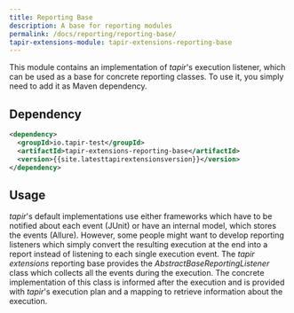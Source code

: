 ```yaml
---
title: Reporting Base
description: A base for reporting modules
permalink: /docs/reporting/reporting-base/
tapir-extensions-module: tapir-extensions-reporting-base
---
```


This module contains an implementation of *tapir*'s execution listener, which can be used as a base for concrete reporting classes. To use it, you simply need to add it as Maven dependency.

## Dependency

``` xml
<dependency>
  <groupId>io.tapir-test</groupId>
  <artifactId>tapir-extensions-reporting-base</artifactId>
  <version>{{site.latesttapirextensionsversion}}</version>
</dependency>
```

## Usage

*tapir*'s default implementations use either frameworks which have to be notified about each event (JUnit) or have an internal model, which stores the events (Allure). However, some people might want to develop reporting listeners which simply convert the resulting execution at the end into a report instead of listening to each single execution event. The *tapir extensions* reporting base provides the *AbstractBaseReportingListener* class which collects all the events during the execution. The concrete implementation of this class is informed after the execution and is provided with *tapir*'s execution plan and a mapping to retrieve information about the execution.
